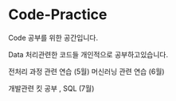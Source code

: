 # Code-Practice


Code 공부를 위한 공간입니다.

Data 처리관련한 코드들 개인적으로 공부하고있습니다.

전처리 과정 관련 연습 (5월)
머신러닝 관련 연습 (6월)

개발관련 킷 공부 , SQL (7월)
